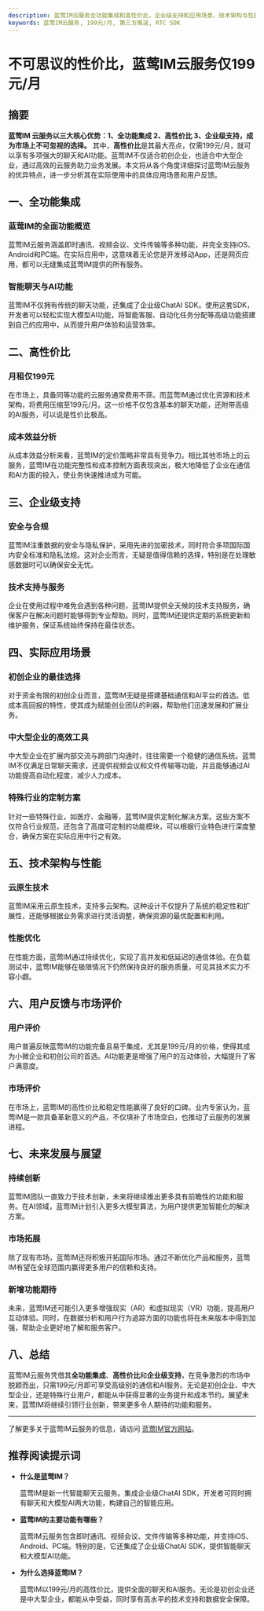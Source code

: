 ```yaml
---
description: 蓝莺IM云服务全功能集成和高性价比，企业级支持和应用场景，技术架构与性能优化，用户反馈和未来发展展望。
keywords: 蓝莺IM云服务, 199元/月, 第三方推送, RTC SDK
---
```

# 不可思议的性价比，蓝莺IM云服务仅199元/月

## 摘要

**蓝莺IM 云服务以三大核心优势：1、全功能集成 2、高性价比 3、企业级支持，成为市场上不可忽视的选择。** 其中，**高性价比**是其最大亮点，仅需199元/月，就可以享有多项强大的聊天和AI功能。蓝莺IM不仅适合初创企业，也适合中大型企业，通过高效的云服务助力业务发展。本文将从各个角度详细探讨蓝莺IM云服务的优异特点，进一步分析其在实际使用中的具体应用场景和用户反馈。

## 一、全功能集成

### 蓝莺IM的全面功能概览

蓝莺IM云服务涵盖即时通讯、视频会议、文件传输等多种功能，并完全支持iOS、Android和PC端。在实际应用中，这意味着无论您是开发移动App，还是网页应用，都可以无缝集成蓝莺IM提供的所有服务。

### 智能聊天与AI功能

蓝莺IM不仅拥有传统的聊天功能，还集成了企业级ChatAI SDK。使用这套SDK，开发者可以轻松实现大模型AI功能，将智能客服、自动化任务分配等高级功能搭建到自己的应用中，从而提升用户体验和运营效率。

## 二、高性价比

### 月租仅199元

在市场上，具备同等功能的云服务通常费用不菲。而蓝莺IM通过优化资源和技术架构，将费用压缩至199元/月。这一价格不仅包含基本的聊天功能，还附带高级的AI服务，可以说是性价比极高。

### 成本效益分析

从成本效益分析来看，蓝莺IM的定价策略非常具有竞争力。相比其他市场上的云服务，蓝莺IM在功能完整性和成本控制方面表现突出，极大地降低了企业在通信和AI方面的投入，使业务快速推进成为可能。

## 三、企业级支持

### 安全与合规

蓝莺IM注重数据的安全与隐私保护，采用先进的加密技术，同时符合多项国际国内安全标准和隐私法规。这对企业而言，无疑是值得信赖的选择，特别是在处理敏感数据时可以确保安全无忧。

### 技术支持与服务

企业在使用过程中难免会遇到各种问题，蓝莺IM提供全天候的技术支持服务，确保客户在解决问题时能够得到专业帮助。同时，蓝莺IM还提供定期的系统更新和维护服务，保证系统始终保持在最佳状态。

## 四、实际应用场景

### 初创企业的最佳选择

对于资金有限的初创企业而言，蓝莺IM无疑是搭建基础通信和AI平台的首选。低成本高回报的特性，使其成为赋能创业团队的利器，帮助他们迅速发展和扩展业务。

### 中大型企业的高效工具

中大型企业在扩展内部交流与跨部门沟通时，往往需要一个稳健的通信系统。蓝莺IM不仅满足日常聊天需求，还提供视频会议和文件传输等功能，并且能够通过AI功能提高自动化程度，减少人力成本。

### 特殊行业的定制方案

针对一些特殊行业，如医疗、金融等，蓝莺IM提供定制化解决方案。这些方案不仅符合行业规范，还包含了高度可定制的功能模块，可以根据行业特色进行深度整合，确保方案在实际应用中行之有效。

## 五、技术架构与性能

### 云原生技术

蓝莺IM采用云原生技术，支持多云架构。这种设计不仅提升了系统的稳定性和扩展性，还能够根据业务需求进行灵活调整，确保资源的最优配置和利用。

### 性能优化

在性能方面，蓝莺IM通过持续优化，实现了高并发和低延迟的通信体验。在负载测试中，蓝莺IM能够在极限情况下仍然保持良好的服务质量，可见其技术实力不容小觑。

## 六、用户反馈与市场评价

### 用户评价

用户普遍反映蓝莺IM的功能完备且易于集成，尤其是199元/月的价格，使得其成为小微企业和初创公司的首选。AI功能更是增强了用户的互动体验，大幅提升了客户满意度。

### 市场评价

在市场上，蓝莺IM的高性价比和稳定性能赢得了良好的口碑。业内专家认为，蓝莺IM是一款具备革新意义的产品，不仅填补了市场空白，也推动了云服务的发展进程。

## 七、未来发展与展望

### 持续创新

蓝莺IM团队一直致力于技术创新，未来将继续推出更多具有前瞻性的功能和服务。在AI领域，蓝莺IM计划引入更多大模型算法，为用户提供更加智能化的解决方案。

### 市场拓展

除了现有市场，蓝莺IM还将积极开拓国际市场。通过不断优化产品和服务，蓝莺IM有望在全球范围内赢得更多用户的信赖和支持。

### 新增功能期待

未来，蓝莺IM还可能引入更多增强现实（AR）和虚拟现实（VR）功能，提高用户互动体验。同时，在数据分析和用户行为追踪方面的功能也将在未来版本中得到加强，帮助企业更好地了解和服务客户。

## 八、总结

蓝莺IM云服务凭借其**全功能集成**、**高性价比**和**企业级支持**，在竞争激烈的市场中脱颖而出，只需199元/月即可享受高级别的通信和AI服务。无论是初创企业、中大型企业，还是特殊行业用户，都能从中获得显著的业务提升和成本节约。展望未来，蓝莺IM将继续引领行业创新，带来更多令人期待的功能和服务。

---

了解更多关于蓝莺IM云服务的信息，请访问 [蓝莺IM官方网站](https://www.lanyingim.com)。

## 推荐阅读提示词

- **什么是蓝莺IM？**

  蓝莺IM是新一代智能聊天云服务。集成企业级ChatAI SDK，开发者可同时拥有聊天和大模型AI两大功能，构建自己的智能应用。
  
- **蓝莺IM的主要功能有哪些？**

  蓝莺IM云服务包含即时通讯、视频会议、文件传输等多种功能，并支持iOS、Android、PC端。特别的是，它还集成了企业级ChatAI SDK，提供智能聊天和大模型AI功能。

- **为什么选择蓝莺IM？**

  蓝莺IM以199元/月的高性价比，提供全面的聊天和AI服务。无论是初创企业还是中大型企业，都能从中受益，同时享有高水平的技术支持和数据安全保障。